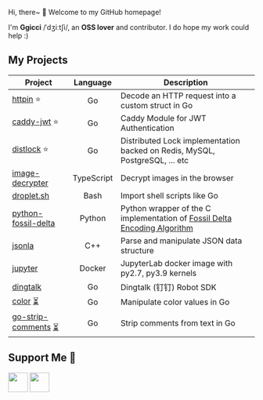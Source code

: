<!--
**ggicci/ggicci** is a ✨ _special_ ✨ repository because its `README.md` (this file) appears on your GitHub profile.

Here are some ideas to get you started:

- 🔭 I’m currently working on ...
- 🌱 I’m currently learning ...
- 👯 I’m looking to collaborate on ...
- 🤔 I’m looking for help with ...
- 💬 Ask me about ...
- 📫 How to reach me: ...
- 😄 Pronouns: ...
- ⚡ Fun fact: ...
-->

Hi, there~ 👋 Welcome to my GitHub homepage!

I'm **Ggicci** /ˈdʒiːtʃi/, an **OSS lover** and contributor. I do hope my work could help :)

## My Projects

| Project                                                                                                |  Language  | Description                                                                                                                                         |
| ------------------------------------------------------------------------------------------------------ | :--------: | --------------------------------------------------------------------------------------------------------------------------------------------------- |
| [httpin](https://github.com/ggicci/httpin) ⭐                                                          |     Go     | Decode an HTTP request into a custom struct in Go                                                                                                   |
| [caddy-jwt](https://github.com/ggicci/caddy-jwt) ⭐                                                    |     Go     | Caddy Module for JWT Authentication                                                                                                                 |
| [distlock](https://github.com/ggicci/distlock) ⭐                                                        |     Go     | Distributed Lock implementation backed on Redis, MySQL, PostgreSQL, ... etc                                                                           |
| [image-decrypter](https://github.com/ggicci/image-decrypter)                                           | TypeScript | Decrypt images in the browser                                                                                                                       |
| [droplet.sh](https://github.com/ggicci/droplet.sh)                                                     |    Bash    | Import shell scripts like Go                                                                                                                        |
| [python-fossil-delta](https://github.com/ggicci/python-fossil-delta)                                   |   Python   | Python wrapper of the C implementation of [Fossil Delta Encoding Algorithm](https://fossil-scm.org/home/doc/trunk/www/delta_encoder_algorithm.wiki) |
| [jsonla](https://github.com/ggicci/jsonla)                                                             |    C++     | Parse and manipulate JSON data structure                                                                                                            |
| [jupyter](https://github.com/ggicci/jupyter)                                                           |   Docker   | JupyterLab docker image with py2.7, py3.9 kernels                                                                                                   |
| [dingtalk](https://github.com/ggicci/dingtalk)                                                         |     Go     | Dingtalk (钉钉) Robot SDK                                                                                                                           |
| [color](https://github.com/ggicci/color) [⏳](https://github.com/ggicci "WIP")                         |     Go     | Manipulate color values in Go                                                                                                                       |
| [go-strip-comments](https://github.com/ggicci/go-strip-comments) [⏳](https://github.com/ggicci "WIP") |     Go     | Strip comments from text in Go                                                                                                                      |

## Support Me 💙

<a href="https://www.buymeacoffee.com/ggicci"><img src="https://img.buymeacoffee.com/button-api/?text=Buy me a coffee&emoji=&slug=ggicci&button_colour=FFDD00&font_colour=000000&font_family=Cookie&outline_colour=000000&coffee_colour=ffffff" height="40px"></a> <a href="https://touwei.me/ggicci"><img src="https://api.touwei.me/fs/tw-buttons/0c6f6b49-8414-4c06-b02a-9fb749190e52" height="40px"></a>



